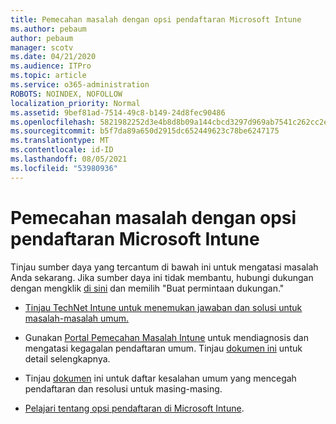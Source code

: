 ```yaml
---
title: Pemecahan masalah dengan opsi pendaftaran Microsoft Intune
ms.author: pebaum
author: pebaum
manager: scotv
ms.date: 04/21/2020
ms.audience: ITPro
ms.topic: article
ms.service: o365-administration
ROBOTS: NOINDEX, NOFOLLOW
localization_priority: Normal
ms.assetid: 9bef81ad-7514-49c8-b149-24d8fec90486
ms.openlocfilehash: 5821982252d3e4b8d8b09a144cbcd3297d969ab7541c262cc2ef7d85a2f4eaae
ms.sourcegitcommit: b5f7da89a650d2915dc652449623c78be6247175
ms.translationtype: MT
ms.contentlocale: id-ID
ms.lasthandoff: 08/05/2021
ms.locfileid: "53980936"
---
```

# <a name="troubleshoot-issues-with-enrollment-options-microsoft-intune"></a>Pemecahan masalah dengan opsi pendaftaran Microsoft Intune

Tinjau sumber daya yang tercantum di bawah ini untuk mengatasi masalah Anda sekarang. Jika sumber daya ini tidak membantu, hubungi dukungan dengan mengklik [di sini](https://portal.azure.com/#blade/Microsoft_Intune_DeviceSettings/ExtensionLandingBlade/help) dan memilih "Buat permintaan dukungan." 
  
- [Tinjau TechNet Intune untuk menemukan jawaban dan solusi untuk masalah-masalah umum.](https://social.technet.microsoft.com/Forums/home?category=microsoftintune&amp;filter=alltypes&amp;sort=lastpostdesc)
    
- Gunakan [Portal Pemecahan Masalah Intune](https://devicemanagement.microsoft.com/#blade/Microsoft_Intune_DeviceSettings/TroubleshootBlade) untuk mendiagnosis dan mengatasi kegagalan pendaftaran umum. Tinjau [dokumen ini](https://docs.microsoft.com/intune/help-desk-operators) untuk detail selengkapnya. 
    
- Tinjau [dokumen](https://docs.microsoft.com/troubleshoot/mem/intune/troubleshoot-device-enrollment-in-intune) ini untuk daftar kesalahan umum yang mencegah pendaftaran dan resolusi untuk masing-masing. 
    
- [Pelajari tentang opsi pendaftaran di Microsoft Intune](https://docs.microsoft.com/intune/enrollment-options).
    

